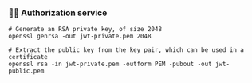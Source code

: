 ### ✍🏻 Authorization service


```shell
# Generate an RSA private key, of size 2048
openssl genrsa -out jwt-private.pem 2048 
```

```shell
# Extract the public key from the key pair, which can be used in a certificate
openssl rsa -in jwt-private.pem -outform PEM -pubout -out jwt-public.pem
```